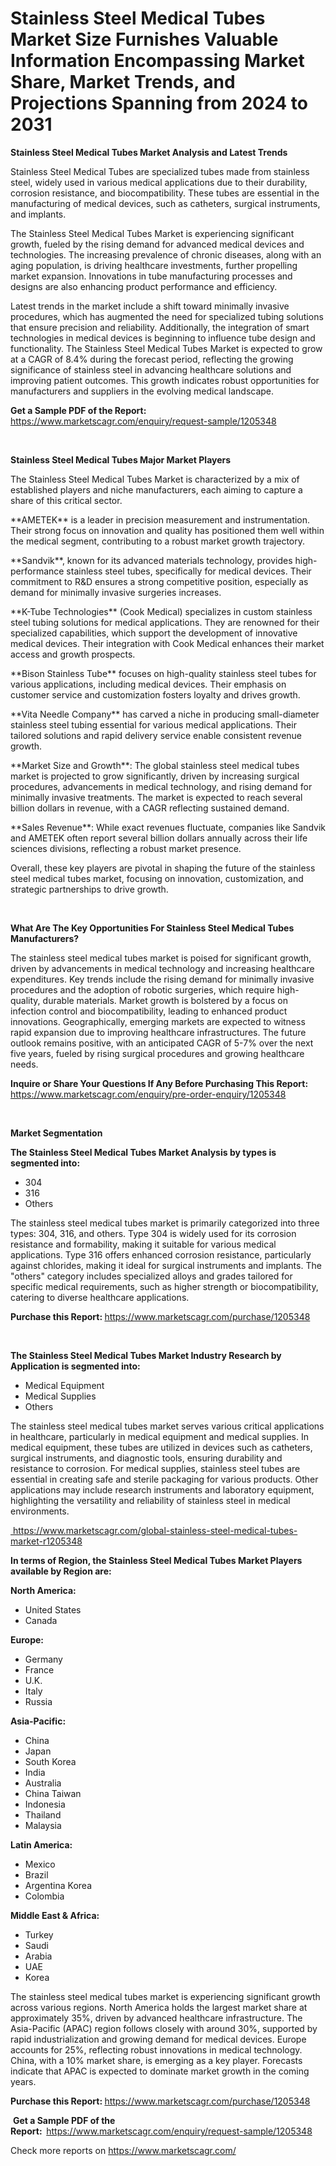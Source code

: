 <p><h1>Stainless Steel Medical Tubes Market Size Furnishes Valuable Information Encompassing Market Share, Market Trends, and Projections Spanning from 2024 to 2031</h1></p><p><strong>Stainless Steel Medical Tubes Market Analysis and Latest Trends</strong></p>
<p><p>Stainless Steel Medical Tubes are specialized tubes made from stainless steel, widely used in various medical applications due to their durability, corrosion resistance, and biocompatibility. These tubes are essential in the manufacturing of medical devices, such as catheters, surgical instruments, and implants. </p><p>The Stainless Steel Medical Tubes Market is experiencing significant growth, fueled by the rising demand for advanced medical devices and technologies. The increasing prevalence of chronic diseases, along with an aging population, is driving healthcare investments, further propelling market expansion. Innovations in tube manufacturing processes and designs are also enhancing product performance and efficiency.</p><p>Latest trends in the market include a shift toward minimally invasive procedures, which has augmented the need for specialized tubing solutions that ensure precision and reliability. Additionally, the integration of smart technologies in medical devices is beginning to influence tube design and functionality. The Stainless Steel Medical Tubes Market is expected to grow at a CAGR of 8.4% during the forecast period, reflecting the growing significance of stainless steel in advancing healthcare solutions and improving patient outcomes. This growth indicates robust opportunities for manufacturers and suppliers in the evolving medical landscape.</p></p>
<p><strong>Get a Sample PDF of the Report:&nbsp;</strong> <a href="https://www.marketscagr.com/enquiry/request-sample/1205348?utm_campaign=2008&utm_medium=2&utm_source=Github&utm_content=ia&utm_term=31122024&utm_id=stainless-steel-medical-tubes">https://www.marketscagr.com/enquiry/request-sample/1205348</a></p>
<p>&nbsp;</p>
<p><strong>Stainless Steel Medical Tubes Major Market Players</strong></p>
<p><p>The Stainless Steel Medical Tubes Market is characterized by a mix of established players and niche manufacturers, each aiming to capture a share of this critical sector.</p><p>**AMETEK** is a leader in precision measurement and instrumentation. Their strong focus on innovation and quality has positioned them well within the medical segment, contributing to a robust market growth trajectory. </p><p>**Sandvik**, known for its advanced materials technology, provides high-performance stainless steel tubes, specifically for medical devices. Their commitment to R&D ensures a strong competitive position, especially as demand for minimally invasive surgeries increases.</p><p>**K-Tube Technologies** (Cook Medical) specializes in custom stainless steel tubing solutions for medical applications. They are renowned for their specialized capabilities, which support the development of innovative medical devices. Their integration with Cook Medical enhances their market access and growth prospects.</p><p>**Bison Stainless Tube** focuses on high-quality stainless steel tubes for various applications, including medical devices. Their emphasis on customer service and customization fosters loyalty and drives growth.</p><p>**Vita Needle Company** has carved a niche in producing small-diameter stainless steel tubing essential for various medical applications. Their tailored solutions and rapid delivery service enable consistent revenue growth.</p><p>**Market Size and Growth**: The global stainless steel medical tubes market is projected to grow significantly, driven by increasing surgical procedures, advancements in medical technology, and rising demand for minimally invasive treatments. The market is expected to reach several billion dollars in revenue, with a CAGR reflecting sustained demand.</p><p>**Sales Revenue**: While exact revenues fluctuate, companies like Sandvik and AMETEK often report several billion dollars annually across their life sciences divisions, reflecting a robust market presence.</p><p>Overall, these key players are pivotal in shaping the future of the stainless steel medical tubes market, focusing on innovation, customization, and strategic partnerships to drive growth.</p></p>
<p>&nbsp;</p>
<p><strong>What Are The Key Opportunities For Stainless Steel Medical Tubes Manufacturers?</strong></p>
<p><p>The stainless steel medical tubes market is poised for significant growth, driven by advancements in medical technology and increasing healthcare expenditures. Key trends include the rising demand for minimally invasive procedures and the adoption of robotic surgeries, which require high-quality, durable materials. Market growth is bolstered by a focus on infection control and biocompatibility, leading to enhanced product innovations. Geographically, emerging markets are expected to witness rapid expansion due to improving healthcare infrastructures. The future outlook remains positive, with an anticipated CAGR of 5-7% over the next five years, fueled by rising surgical procedures and growing healthcare needs.</p></p>
<p><strong>Inquire or Share Your Questions If Any Before Purchasing This Report:</strong> <a href="https://www.marketscagr.com/enquiry/pre-order-enquiry/1205348?utm_campaign=2008&utm_medium=2&utm_source=Github&utm_content=ia&utm_term=31122024&utm_id=stainless-steel-medical-tubes">https://www.marketscagr.com/enquiry/pre-order-enquiry/1205348</a></p>
<p>&nbsp;</p>
<p><strong>Market Segmentation</strong></p>
<p><strong>The Stainless Steel Medical Tubes Market Analysis by types is segmented into:</strong></p>
<p><ul><li>304</li><li>316</li><li>Others</li></ul></p>
<p><p>The stainless steel medical tubes market is primarily categorized into three types: 304, 316, and others. Type 304 is widely used for its corrosion resistance and formability, making it suitable for various medical applications. Type 316 offers enhanced corrosion resistance, particularly against chlorides, making it ideal for surgical instruments and implants. The "others" category includes specialized alloys and grades tailored for specific medical requirements, such as higher strength or biocompatibility, catering to diverse healthcare applications.</p></p>
<p><strong>Purchase this Report:&nbsp;</strong><a href="https://www.marketscagr.com/purchase/1205348?utm_campaign=2008&utm_medium=2&utm_source=Github&utm_content=ia&utm_term=31122024&utm_id=stainless-steel-medical-tubes">https://www.marketscagr.com/purchase/1205348</a></p>
<p>&nbsp;</p>
<p><strong>The Stainless Steel Medical Tubes Market Industry Research by Application is segmented into:</strong></p>
<p><ul><li>Medical Equipment</li><li>Medical Supplies</li><li>Others</li></ul></p>
<p><p>The stainless steel medical tubes market serves various critical applications in healthcare, particularly in medical equipment and medical supplies. In medical equipment, these tubes are utilized in devices such as catheters, surgical instruments, and diagnostic tools, ensuring durability and resistance to corrosion. For medical supplies, stainless steel tubes are essential in creating safe and sterile packaging for various products. Other applications may include research instruments and laboratory equipment, highlighting the versatility and reliability of stainless steel in medical environments.</p></p>
<p><a href="https://www.marketscagr.com/global-stainless-steel-medical-tubes-market-r1205348?utm_campaign=2008&utm_medium=2&utm_source=Github&utm_content=ia&utm_term=31122024&utm_id=stainless-steel-medical-tubes">&nbsp;https://www.marketscagr.com/global-stainless-steel-medical-tubes-market-r1205348</a></p>
<p><strong>In terms of Region, the Stainless Steel Medical Tubes Market Players available by Region are:</strong></p>
<p>
    <p> <strong> North America: </strong>
        <ul>
            <li>United States</li>
            <li>Canada</li>
        </ul>
        </p> 
    <p> <strong> Europe: </strong>
        <ul>
            <li>Germany</li>
            <li>France</li>
            <li>U.K.</li>
            <li>Italy</li>
            <li>Russia</li>
        </ul>
        </p> 
    <p> <strong> Asia-Pacific: </strong>
        <ul>
            <li>China</li>
            <li>Japan</li>
            <li>South Korea</li>
            <li>India</li>
            <li>Australia</li>
            <li>China Taiwan</li>
            <li>Indonesia</li>
            <li>Thailand</li>
            <li>Malaysia</li>
        </ul>
        </p> 
    <p> <strong> Latin America: </strong>
        <ul>
            <li>Mexico</li>
            <li>Brazil</li>
            <li>Argentina Korea</li>
            <li>Colombia</li>
        </ul>
        </p> 
    <p> <strong> Middle East & Africa: </strong>
        <ul>
            <li>Turkey</li>
            <li>Saudi</li>
            <li>Arabia</li>
            <li>UAE</li>
            <li>Korea</li>
        </ul>
    </p>
    </p>
<p><p>The stainless steel medical tubes market is experiencing significant growth across various regions. North America holds the largest market share at approximately 35%, driven by advanced healthcare infrastructure. The Asia-Pacific (APAC) region follows closely with around 30%, supported by rapid industrialization and growing demand for medical devices. Europe accounts for 25%, reflecting robust innovations in medical technology. China, with a 10% market share, is emerging as a key player. Forecasts indicate that APAC is expected to dominate market growth in the coming years.</p></p>
<p><strong>Purchase this Report: </strong><a href="https://www.marketscagr.com/purchase/1205348?utm_campaign=2008&utm_medium=2&utm_source=Github&utm_content=ia&utm_term=31122024&utm_id=stainless-steel-medical-tubes">https://www.marketscagr.com/purchase/1205348</a></p>
<p>&nbsp;<strong>Get a Sample PDF of the Report:&nbsp;&nbsp;</strong><a href="https://www.marketscagr.com/enquiry/request-sample/1205348?utm_campaign=2008&utm_medium=2&utm_source=Github&utm_content=ia&utm_term=31122024&utm_id=stainless-steel-medical-tubes">https://www.marketscagr.com/enquiry/request-sample/1205348</a></p>
<p><strong></strong></p>
<p>Check more reports on <a href="https://www.marketscagr.com/?utm_campaign=2008&utm_medium=2&utm_source=Github&utm_content=ia&utm_term=31122024&utm_id=stainless-steel-medical-tubes">https://www.marketscagr.com/</a></p>